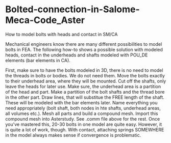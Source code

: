 # Bolted-connection-in-Salome-Meca-Code_Aster
How to model bolts with heads and contact in SM/CA

Mechanical engineers know there are many different possibilities to model bolts in FEA. The following how-to shows a possible solution with modeled heads, contact in the underheads and shafts modeled with POU_DE elements (bar elements in CA).

First, make sure to have the bolts modeled in 3D, there is no need to model the threads in bolts or bodies. We do not need them. Move the bolts exactly to their underhead area, where they will be mounted.
Cut off the shafts, only leave the heads for later use. Make sure, the underhead area is a partition of the head and part. Make a partition of the bolt shafts and the thread bore in the other part.
Draw lines, that will substitue the FREE length of the shaft. These will be modeled with the bar elements later. Name everything you need appropriately (bolt shaft, both nodes in hte shafts, underhead areas, all volumes etc.).
Mesh all parts and build a compound mesh.
Import this compound mesh into Asterstudy. See .comm file above for the rest. Once you've mastered this, 20-30 bolts in one model are quite easy. However, it is quite a lot of work, though. With contact, attaching springs SOMEWHERE in the model always makes sense if convergence is problematic. 
